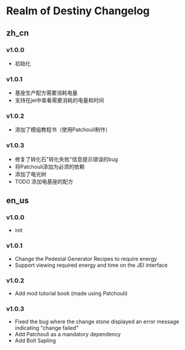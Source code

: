 # Realm of Destiny Changelog

## zh_cn
### v1.0.0
- 初始化

### v1.0.1
- 基座生产配方需要消耗电量
- 支持在jei中查看需要消耗的电量和时间

### v1.0.2
- 添加了模组教程书（使用Patchouli制作）

### v1.0.3
- 修复了转化石"转化失败"信息提示错误的bug
- 将Patchouli添加为必须的依赖
- 添加了电光树
- TODO 添加电基座的配方

## en_us
### v1.0.0
- init

### v1.0.1
- Change the Pedestal Generator Recipes to require energy
- Support viewing required energy and time on the JEI interface

### v1.0.2
- Add mod tutorial book (made using Patchouli)

### v1.0.3
- Fixed the bug where the change stone displayed an error message indicating "change failed"
- Add Patchouli as a mandatory dependency
- Add Bolt Sapling
